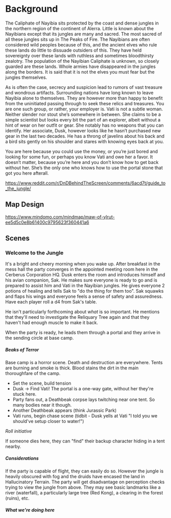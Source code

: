 # Background
The Caliphate of Nayibia sits protected by the coast and dense jungles in the northern region of the continent of Alerra. Little is known about the Nayibians except that its jungles are many and sacred. The most sacred of all these jungles sits up in The Peaks of Fire. The Nayibians are often considered wild peoples because of this, and the ancient elves who rule these lands do little to dissuade outsiders of this. They have held sovereignty over these lands with ruthless and sometimes bloodthirsty zealotry. The population of the Nayibian Caliphate is unknown, so closely guarded are these lands. Whole armies have disappeared in the jungles along the borders. It is said that it is not the elves you must fear but the jungles themselves.

As is often the case, secrecy and suspicion lead to rumors of vast treasure and wondrous artifacts. Surrounding nations have long known to leave Nayibia alone to themselves. They are however more than happy to benefit from the uninitiated passing through to seek these relics and treasures. You are one such group, or rather, your employer is. Vati is not a subtle woman. Neither slender nor stout she’s somewhere in between. She claims to be a simple scientist but looks every bit the part of an explorer, albeit without a hint of wear on her outfit or gear. She notably has no weapons that you can identify. Her associate, Dusk, however looks like he hasn’t purchased new gear in the last two decades. He has a throng of javelins about his back and a bird sits gently on his shoulder and stares with knowing eyes back at you.

You are here because you could use the money, or you’re just bored and looking for some fun, or perhaps you know Vati and owe her a favor. It doesn’t matter, because you’re here and you don’t know how to get back without her. She’s the only one who knows how to use the portal stone that got you here afterall.

https://www.reddit.com/r/DnDBehindTheScreen/comments/6acd7t/guide_to_the_jungle/

## Map Design
https://www.mindomo.com/mindmap/maw-of-ylrut-ee5d5c0e8b61400c9795623f360441a6

## Scenes
### Welcome to the Jungle
It's a bright and cheery morning when you wake up. After breakfast in the mess hall the party converges in the appointed meeting room here in the Cerberus Corporation HQ. Dusk enters the room and introduces himself and his avian companion, Sak. He makes sure everyone is ready to go and is prepared to assist him and Vati in the Nayibian jungles. He gives everyone 2 potions of healing and tells Sak to "do the thing for them too". Sak squawks and flaps his wings and everyone feels a sense of safety and assuredness. Have each player roll a d4 from Sak's table.

He isn't particularly forthcoming about _what_ is so important. He mentions that they'll need to investigate the Reliquary Tree again and that they haven't had enough muscle to make it back.

When the party is ready, he leads them through a portal and they arrive in the sending circle at base camp.

##### Beaks of Terror

Base camp is a horror scene. Death and destruction are everywhere. Tents are burning and smoke is thick. Blood stains the dirt in the main thoroughfare of the camp.

- Set the scene, build tension
- Dusk -> Find Vati! The portal is a one-way gate, without her they're stuck here.
- Party fans out, a Deathbeak corpse lays twitching near one tent. So many bodies near it though.
- Another Deathbeak appears (think Jurassic Park)
- Vati runs, begin chase scene (tidbit - Dusk yells at Vati "I told you we should've setup closer to water!")

_Roll initiative_

If someone dies here, they can "find" their backup character hiding in a tent nearby.

##### Considerations

If the party is capable of flight, they can easily do so. However the jungle is heavily obscured with fog and the druids have encased the land in Hallucinatory Terrain. The party will get disadvantage on perception checks trying to view the jungle from above. They may see basic landmarks like a river (waterfall), a particularly large tree (Red Kong), a clearing in the forest (ruins), etc.

##### What we're doing here
